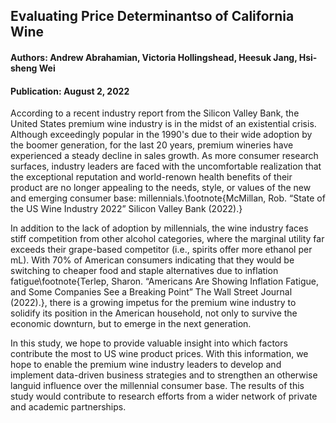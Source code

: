 ## Evaluating Price Determinantso of California Wine
#### Authors: Andrew Abrahamian, Victoria Hollingshead, Heesuk Jang, Hsi-sheng Wei
#### Publication: August 2, 2022

According to a recent industry report from the Silicon Valley Bank, the United States premium wine industry is in the midst of an existential crisis. Although exceedingly popular in the 1990's due to their wide adoption by the boomer generation, for the last 20 years, premium wineries have experienced a steady decline in sales growth. As more consumer research surfaces, industry leaders are faced with the uncomfortable realization that the exceptional reputation and world-renown health benefits of their product are no longer appealing to the needs, style, or values of the new and emerging consumer base: millennials.\footnote{McMillan, Rob. “State of the US Wine Industry 2022” Silicon Valley Bank (2022).}

In addition to the lack of adoption by millennials, the wine industry faces stiff competition from other alcohol categories, where the marginal utility far exceeds their grape-based competitor (i.e., spirits offer more ethanol per mL).  With 70% of American consumers indicating that they would be switching to cheaper food and staple alternatives due to inflation fatigue\footnote{Terlep, Sharon. “Americans Are Showing Inflation Fatigue, and Some Companies See a Breaking Point” The Wall Street Journal (2022).}, there is a growing impetus for the premium wine industry to solidify its position in the American household, not only to survive the economic downturn, but to emerge in the next generation.  

In this study, we hope to provide valuable insight into which factors contribute the most to US wine product prices.  With this information, we hope to enable the premium wine industry leaders to develop and implement data-driven business strategies and to strengthen an otherwise languid influence over the millennial consumer base. The results of this study would contribute to research efforts from a wider network of private and academic partnerships.
